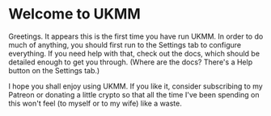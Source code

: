 # Welcome to UKMM

Greetings. It appears this is the first time you have run UKMM. In order to do
much of anything, you should first run to the Settings tab to configure
everything. If you need help with that, check out the docs, which should be
detailed enough to get you through. (Where are the docs? There's a Help button
on the Settings tab.)

I hope you shall enjoy using UKMM. If you like it, consider subscribing to my
Patreon or donating a little crypto so that all the time I've been spending on
this won't feel (to myself or to my wife) like a waste.
